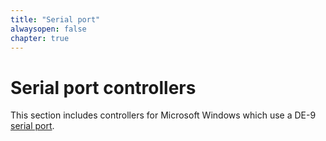 ```yaml
---
title: "Serial port"
alwaysopen: false
chapter: true
---
```


# Serial port controllers

This section includes controllers for Microsoft Windows which use a DE-9 [serial port](https://en.wikipedia.org/wiki/Serial_port).

